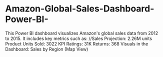 # Amazon-Global-Sales-Dashboard-Power-BI-
This Power BI dashboard visualizes Amazon's global sales data from 2012 to 2015. It includes key metrics such as: //Sales Projection: 2.26M units  Product Units Sold: 3022  KPI Ratings: 31K  Returns: 368   Visuals in the Dashboard:  Sales by Region (Map View)  

